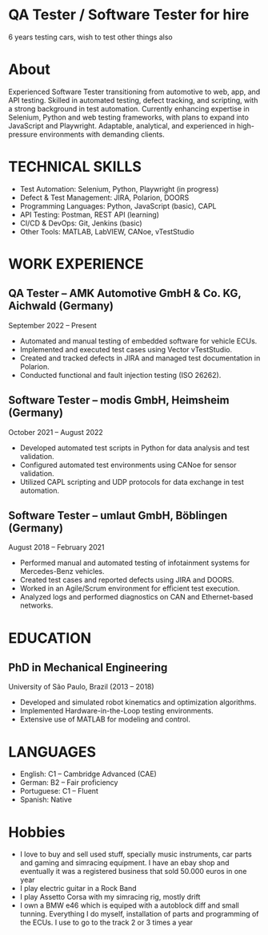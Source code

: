 # QA Tester / Software Tester for hire
6 years testing cars, wish to test other things also

# About
Experienced Software Tester transitioning from automotive to web, app, and API testing. Skilled in automated testing, defect tracking, and scripting, with a strong background in test automation. Currently enhancing expertise in Selenium, Python and web testing frameworks, with plans to expand into JavaScript and Playwright. Adaptable, analytical, and experienced in high-pressure environments with demanding clients.

# TECHNICAL SKILLS
- Test Automation: Selenium, Python, Playwright (in progress)
- Defect & Test Management: JIRA, Polarion, DOORS
- Programming Languages: Python, JavaScript (basic), CAPL
- API Testing: Postman, REST API (learning)
- CI/CD & DevOps: Git, Jenkins (basic)
- Other Tools: MATLAB, LabVIEW, CANoe, vTestStudio
  

# WORK EXPERIENCE
## QA Tester – AMK Automotive GmbH & Co. KG, Aichwald (Germany)
September 2022 – Present
- Automated and manual testing of embedded software for vehicle ECUs.
- Implemented and executed test cases using Vector vTestStudio.
- Created and tracked defects in JIRA and managed test documentation in Polarion.
- Conducted functional and fault injection testing (ISO 26262).
  
## Software Tester – modis GmbH, Heimsheim (Germany)
October 2021 – August 2022
- Developed automated test scripts in Python for data analysis and test validation.
- Configured automated test environments using CANoe for sensor validation.
- Utilized CAPL scripting and UDP protocols for data exchange in test automation.
  
## Software Tester – umlaut GmbH, Böblingen (Germany)
August 2018 – February 2021
- Performed manual and automated testing of infotainment systems for Mercedes-Benz vehicles.
- Created test cases and reported defects using JIRA and DOORS.
- Worked in an Agile/Scrum environment for efficient test execution.
- Analyzed logs and performed diagnostics on CAN and Ethernet-based networks.

# EDUCATION
## PhD in Mechanical Engineering 
University of São Paulo, Brazil (2013 – 2018)
- Developed and simulated robot kinematics and optimization algorithms.
- Implemented Hardware-in-the-Loop testing environments.
- Extensive use of MATLAB for modeling and control.

# LANGUAGES
- English: C1 – Cambridge Advanced (CAE)
- German: B2 – Fair proficiency
- Portuguese: C1 – Fluent
- Spanish: Native


# Hobbies
- I love to buy and sell used stuff, specially music instruments, car parts and gaming and simracing equipment. I have an ebay shop and eventually it was a registered business that sold 50.000 euros in one year
- I play electric guitar in a Rock Band
- I play Assetto Corsa with my simracing rig, mostly drift
- I own a BMW e46 which is equiped with a autoblock diff and small tunning. Everything I do myself, installation of parts and programming of the ECUs. I use to go to the track 2 or 3 times a year
